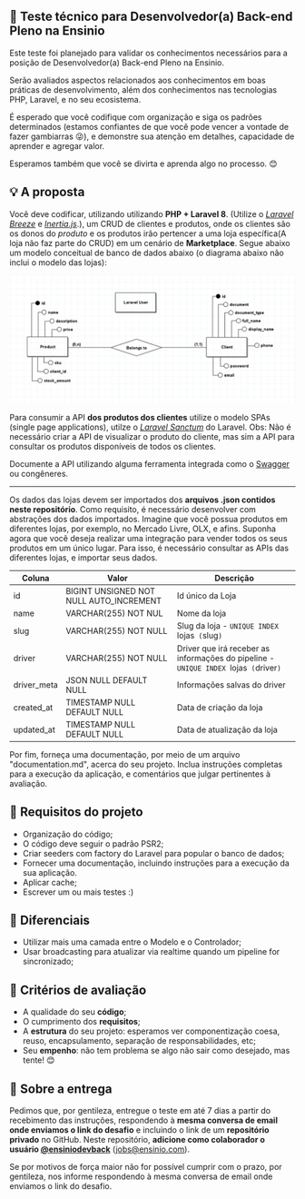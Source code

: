 ## :rocket: Teste técnico para Desenvolvedor(a) Back-end Pleno na Ensinio

Este teste foi planejado para validar os conhecimentos necessários para a posição de Desenvolvedor(a) Back-end Pleno na Ensinio.

Serão avaliados aspectos relacionados aos conhecimentos em boas práticas de desenvolvimento, além dos conhecimentos nas tecnologias PHP, Laravel, e no seu ecosistema.

É esperado que você codifique com organização e siga os padrões determinados (estamos confiantes de que você pode vencer a vontade de fazer gambiarras :stuck_out_tongue_winking_eye:), e demonstre sua atenção em detalhes, capacidade de aprender e agregar valor.

Esperamos também que você se divirta e aprenda algo no processo. :blush:

## :bulb: A proposta

Você deve codificar, utilizando utilizando **PHP + Laravel 8**. (Utilize o [_Laravel Breeze_](https://laravel.com/docs/8.x/starter-kits#laravel-breeze) e [_Inertia.js_](https://laravel.com/docs/8.x/starter-kits#breeze-and-inertia).), um CRUD de clientes e produtos, onde os clientes são os donos do _produto_ e os produtos irão pertencer a uma loja específica(A loja não faz parte do CRUD) em um cenário de **Marketplace**. Segue abaixo um modelo conceitual de banco de dados abaixo (o diagrama abaixo não inclui o modelo das lojas):

![Modelo Conceitual](database.png)

Para consumir a API **dos produtos dos clientes** utilize o modelo SPAs (single page applications), utilze o [_Laravel Sanctum_](https://laravel.com/docs/8.x/sanctum) do Laravel. 
Obs: Não é necessário criar a API de visualizar o produto do cliente, mas sim a API para consultar os produtos disponíveis de todos os clientes.

Documente a API utilizando alguma ferramenta integrada como o [Swagger](https://swagger.io) ou congêneres.

--------

Os dados das lojas devem ser importados dos **arquivos .json contidos neste repositório**. Como requisito, é necessário desenvolver com abstrações dos dados importados.
Imagine que você possua produtos em diferentes lojas, por exemplo, no Mercado Livre, OLX, e afins. Suponha agora que você deseja realizar uma integração para vender todos os seus produtos em um único lugar. Para isso, é necessário consultar as APIs das diferentes lojas, e importar seus dados.

Coluna    | Valor  | Descrição
--------- | ------ | ------------------
id | BIGINT UNSIGNED NOT NULL AUTO_INCREMENT | Id único da Loja
name | VARCHAR(255) NOT NUL | Nome da loja
slug | VARCHAR(255) NOT NULL | Slug da loja - `UNIQUE INDEX `lojas` (`slug`)`
driver | VARCHAR(255) NOT NULL | Driver que irá receber as informações do pipeline - `UNIQUE INDEX `lojas` (`driver`)`
driver_meta | JSON NULL DEFAULT NULL | Informações salvas do driver
created_at | TIMESTAMP NULL DEFAULT NULL | Data de criação da loja
updated_at | TIMESTAMP NULL DEFAULT NULL | Data de atualização da loja

Por fim, forneça uma documentação, por meio de um arquivo "documentation.md", acerca do seu projeto. Inclua instruções completas para a execução da aplicação, e comentários que julgar pertinentes à avaliação.

## :dart: Requisitos do projeto

- Organização do código;
- O código deve seguir o padrão PSR2;
- Criar seeders com factory do Laravel para popular o banco de dados;
- Fornecer uma documentação, incluindo instruções para a execução da sua aplicação.
- Aplicar cache;
- Escrever um ou mais testes :)

## :clap: Diferenciais

- Utilizar mais uma camada entre o Modelo e o Controlador;
- Usar broadcasting para atualizar via realtime quando um pipeline for sincronizado;

## :page_facing_up: Critérios de avaliação

- A qualidade do seu **código**;
- O cumprimento dos **requisitos**;
- A **estrutura** do seu projeto: esperamos ver componentização coesa, reuso, encapsulamento, separação de responsabilidades, etc;
- Seu **empenho**: não tem problema se algo não sair como desejado, mas tente! :blush:

## :email: Sobre a entrega

Pedimos que, por gentileza, entregue o teste em até 7 dias a partir do recebimento das instruções, respondendo à **mesma conversa de email onde enviamos o link do desafio** e incluindo o link de um **repositório privado** no GitHub. Neste repositório, **adicione como colaborador o usuário [@ensiniodevback](https://github.com/ensiniodevback)** (jobs@ensinio.com).

Se por motivos de força maior não for possível cumprir com o prazo, por gentileza, nos informe respondendo à mesma conversa de email onde enviamos o link do desafio.
